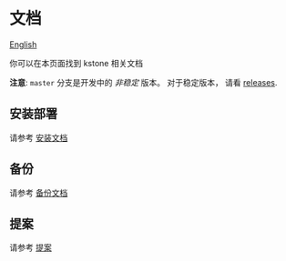 # 文档

[English](README.md)

你可以在本页面找到 kstone 相关文档

**注意**:  `master` 分支是开发中的 *非稳定* 版本。 对于稳定版本， 请看 [releases][releases].
## 安装部署
请参考 [安装文档](installation)

## 备份
请参考 [备份文档](backup)

## 提案
请参考 [提案](proposal)

[releases]: https://github.com/tkestack/kstone/releases